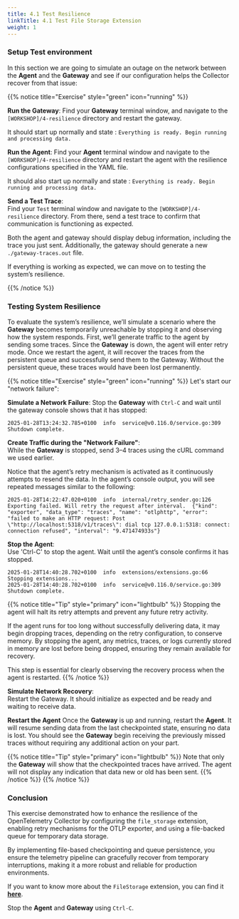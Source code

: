 ```yaml
---
title: 4.1 Test Resilience
linkTitle: 4.1 Test File Storage Extension
weight: 1
---
```


### Setup Test environment

In this section we are going to simulate an outage on the network between the **Agent** and the **Gateway** and see if our configuration helps the Collector recover from that issue:

{{% notice title="Exercise" style="green" icon="running" %}}

**Run the Gateway**:
Find your **Gateway** terminal window, and navigate to the `[WORKSHOP]/4-resilience` directory and restart the gateway.

It should start up normally and state : `Everything is ready. Begin running and processing data.`

**Run the Agent**:
Find your **Agent** terminal window and navigate to the `[WORKSHOP]/4-resilience` directory and restart the agent with the resilience configurations specified in the YAML file.

It should also start up normally and state : `Everything is ready. Begin running and processing data.`

**Send a Test Trace**:  
Find your `Test` terminal window and navigate to the `[WORKSHOP]/4-resilience` directory. From there, send a test trace to confirm that communication is functioning as expected.

Both the agent and gateway should display debug information, including the trace you just sent. Additionally, the gateway should generate a new `./gateway-traces.out` file.

If everything is working as expected, we can move on to testing the system’s resilience.

{{% /notice %}}

### Testing System Resilience

To evaluate the system’s resilience, we’ll simulate a scenario where the **Gateway** becomes temporarily unreachable by stopping it and observing how the system responds. First, we’ll generate traffic to the agent by sending some traces. Since the **Gateway** is down, the agent will enter retry mode.  Once we restart the agent, it will recover the traces from the persistent queue and successfully send them to the Gateway. Without the persistent queue, these traces would have been lost permanently.

{{% notice title="Exercise" style="green" icon="running" %}}
Let's start our "network failure":

**Simulate a Network Failure**:
Stop the **Gateway** with `Ctrl-C` and wait until the gateway console shows that it has stopped:

```text
2025-01-28T13:24:32.785+0100  info  service@v0.116.0/service.go:309  Shutdown complete.
```

**Create Traffic during the "Network Failure"**:  
While the **Gateway** is stopped, send 3–4 traces using the cURL command we used earlier.

Notice that the agent’s retry mechanism is activated as it continuously attempts to resend the data. In the agent’s console output, you will see repeated messages similar to the following:

```text
2025-01-28T14:22:47.020+0100  info  internal/retry_sender.go:126  Exporting failed. Will retry the request after interval.  {"kind": "exporter", "data_type": "traces", "name": "otlphttp", "error": "failed to make an HTTP request: Post \"http://localhost:5318/v1/traces\": dial tcp 127.0.0.1:5318: connect: connection refused", "interval": "9.471474933s"}
```

**Stop the Agent**:  
Use 'Ctrl-C' to stop the agent. Wait until the agent’s console confirms it has stopped.

```text
2025-01-28T14:40:28.702+0100  info  extensions/extensions.go:66  Stopping extensions...
2025-01-28T14:40:28.702+0100  info  service@v0.116.0/service.go:309  Shutdown complete.
```

{{% notice title="Tip" style="primary" icon="lightbulb" %}}
Stopping the agent will halt its retry attempts and prevent any future retry activity.

If the agent runs for too long without successfully delivering data, it may begin dropping traces, depending on the retry configuration, to conserve memory. By stopping the agent, any metrics, traces, or logs currently stored in memory are lost before being dropped, ensuring they remain available for recovery.

This step is essential for clearly observing the recovery process when the agent is restarted.
{{% /notice %}}

**Simulate Network Recovery**:  
Restart the Gateway. It should initialize as expected and be ready and waiting to receive data.

**Restart the Agent**
Once the **Gateway** is up and running, restart the **Agent**. It will resume sending data from the last checkpointed state, ensuring no data is lost. You should see the **Gateway** begin receiving the previously missed traces without requiring any additional action on your part.

{{% notice title="Tip" style="primary" icon="lightbulb" %}}
Note that only the **Gateway** will show that the checkpointed traces have arrived. The agent will not display any indication that data new or old has been sent.
{{% /notice %}}
{{% /notice %}}

### Conclusion

This exercise demonstrated how to enhance the resilience of the OpenTelemetry Collector by configuring the `file_storage` extension, enabling retry mechanisms for the OTLP exporter, and using a file-backed queue for temporary data storage.

By implementing file-based checkpointing and queue persistence, you ensure the telemetry pipeline can gracefully recover from temporary interruptions, making it a more robust and reliable for production environments.

If you want to know more about the `FileStorage` extension, you can find it [**here**](https://github.com/open-telemetry/opentelemetry-collector-contrib/tree/main/extension/storage/filestorage).

Stop the **Agent** and **Gateway** using `Ctrl-C`.
